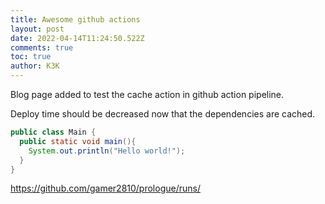 ```yaml
---
title: Awesome github actions
layout: post
date: 2022-04-14T11:24:50.522Z
comments: true
toc: true
author: K3K
---
```

Blog page added to test the cache action in github action pipeline.

Deploy time should be decreased now that the dependencies are cached.

```java
public class Main {
  public static void main(){
    System.out.println("Hello world!");
  }
}
```

https://github.com/gamer2810/prologue/runs/
